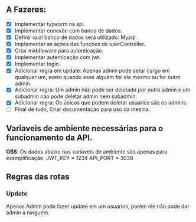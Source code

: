 ## A Fazeres:

- [x] Implementar typeorm na api.
- [x] Implementar conexão com banco de dados.
- [x] Definir qual banco de dados será utilizado: Mysql.
- [x] Implementar as ações das funções de userController.
- [x] Criar middleware para autenticação.
- [x] Implementar autenticação com jwt.
- [x] Implementar login.
- [x] Adicionar regra em update: Apenas admin pode setar cargo em qualquer um, exeto quando esse alguém for ele mesmo ou for outro admin.
- [x] Adicionar regra: Um admin não pode ser deletado por outro admin e um subadmin não pode deletar admin nem subadmin.
- [x] Adicionar regra: Os únicos que podem deletar usuários são os admins.
- [ ] Final de tudo, Criar documentação para uso da mesma.

## Variaveis de ambiente necessárias para o funcionamento da API.
**OBS**: Os dados abaixo nas variaveis de ambiente são apenas para exemplificação.
JWT_KEY = 1234
API_PORT = 3030

## Regras das rotas

### Update
Apenas Admin pode fazer update em um usuarios, porém ele não pode dar admin a ninguém.